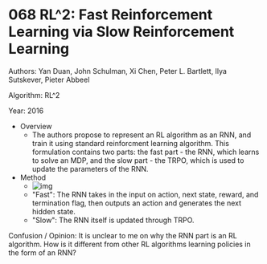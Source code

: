# 068 RL^2: Fast Reinforcement Learning via Slow Reinforcement Learning

Authors: Yan Duan, John Schulman, Xi Chen, Peter L. Bartlett, Ilya Sutskever, Pieter Abbeel

Algorithm: RL^2

Year: 2016

- Overview
  - The authors propose to represent an RL algorithm as an RNN, and train it using standard reinforcment learning algorithm. This formulation contains two parts: the fast part - the RNN, which learns to solve an MDP, and the slow part - the TRPO, which is used to update the parameters of the RNN.
- Method
  - ![img](https://github.com/RPC2/DRL_paper_summary/blob/master/imgs/068_1.png)
  - "Fast": The RNN takes in the input on action, next state, reward, and termination flag, then outputs an action and generates the next hidden state.
  - "Slow": The RNN itself is updated through TRPO.



Confusion / Opinion: It is unclear to me on why the RNN part is an RL algorithm. How is it different from other RL algorithms learning policies in the form of an RNN?